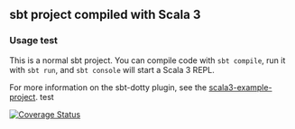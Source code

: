 ## sbt project compiled with Scala 3

### Usage test

This is a normal sbt project. You can compile code with `sbt compile`, run it with `sbt run`, and `sbt console` will start a Scala 3 REPL.

For more information on the sbt-dotty plugin, see the
[scala3-example-project](https://github.com/scala/scala3-example-project/blob/main/README.md).
test


[![Coverage Status](https://coveralls.io/repos/github/eFabi11/minesweeper/badge.svg)](https://coveralls.io/github/eFabi11/minesweeper)

